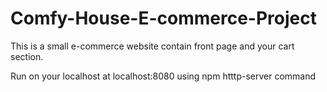 # Comfy-House-E-commerce-Project

This is a small e-commerce website contain front page and your cart section.

Run on your localhost at localhost:8080 using npm htttp-server command



